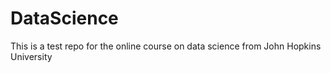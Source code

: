 DataScience
===========

This is a test repo for the online course on data science from John Hopkins University
